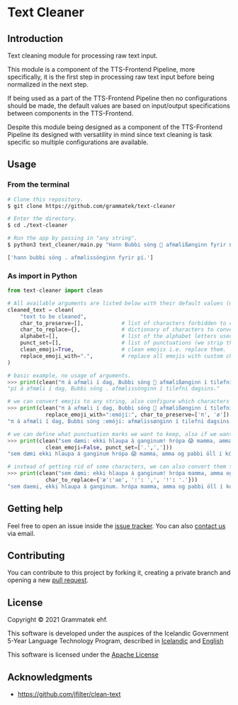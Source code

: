 # Text Cleaner 

## Introduction

Text cleaning module for processing raw text input.

This module is a component of the TTS-Frontend Pipeline, more specifically, it is the first step in processing raw text input before being normalized in the next step.

If being used as a part of the TTS-Frontend Pipeline then no configurations should be made, the default values are based on input/output specifications between components in the TTS-Frontend.

Despite this module being designed as a component of the TTS-Frontend Pipeline its designed with versatility in mind since text cleaning is task specific so multiple configurations are available.

## Usage

### From the terminal

```bash
# Clone this repository.
$ git clone https://github.com/grammatek/text-cleaner

# Enter the directory.
$ cd ./text-cleaner

# Run the app by passing in "any string". 
$ python3 text_cleaner/main.py "Hann Bubbi söng 🎤 afmælißønginn fyrir π."

['hann bubbi söng . afmælissönginn fyrir pí.']
```

### As import in Python
```python
from text-cleaner import clean

# All available arguments are listed below with their default values (most are empty by design). 
cleaned_text = clean(
    "text to be cleaned",
    char_to_preserve=[],            # list of characters forbidden to convert or strip.
    char_to_replace={},             # dictionary of characters to convert.
    alphabet=[],                    # list of the alphabet letters used (Icelandic as default).
    punct_set=[],                   # list of punctuations (we strip the rest).
    clean_emoji=True,               # clean emojis i.e. replace them.
    replace_emoji_with=".",         # replace all emojis with custom char.           
)

# basic example, no usage of arguments.
>>> print(clean("π á afmæli í dag, Bubbi söng 🎤 afmælißønginn í tilefni dagsins."))
"pí á afmæli í dag, Bubbi söng . afmælissönginn í tilefni dagsins."

# we can convert emojis to any string, also configure which characters are "off limits".
>>> print(clean("π á afmæli í dag, Bubbi söng 🎤 afmælißønginn í tilefni dagsins.", 
            replace_emoji_with=":emójí:", char_to_preserve=['π', 'ø'])
"π á afmæli í dag, Bubbi söng :emójí: afmælissønginn í tilefni dagsins."

# we can define what punctuation marks we want to keep, also if we want emojis to be preserved.
>>> print(clean("sem dæmi: ekki hlaupa á ganginum! hrópa 😱 mamma, amma og pabbi öll í kór.", 
            clean_emoji=False, punct_set=['.',',']))
"sem dæmi ekki hlaupa á ganginum hrópa 😱 mamma, amma og pabbi öll í kór."

# instead of getting rid of some characters, we can also convert them to a string of our choice. 
>>> print(clean("sem dæmi: ekki hlaupa á ganginum! hrópa mamma, amma og pabbi öll í kór.", 
            char_to_replace={'æ':'ae', ':': ',', '!': '.'}))
"sem daemi, ekki hlaupa á ganginum. hrópa mamma, amma og pabbi öll í kór."
```


## Getting help

Feel free to open an issue inside the [issue tracker](https://github.com/grammatek/text-cleaner/issues). You can also [contact us](mailto:info@grammatek.com) via email.

## Contributing

You can contribute to this project by forking it, creating a private branch and opening a new [pull request](https://github.com/grammatek/text-cleaner/pulls).

## License

Copyright © 2021 Grammatek ehf.

This software is developed under the auspices of the Icelandic Government 5-Year Language Technology Program, described in
[Icelandic](https://www.stjornarradid.is/lisalib/getfile.aspx?itemid=56f6368e-54f0-11e7-941a-005056bc530c) and
[English](https://clarin.is/media/uploads/mlt-en.pdf)

This software is licensed under the [Apache License](LICENSE)

## Acknowledgments
* https://github.com/jfilter/clean-text
